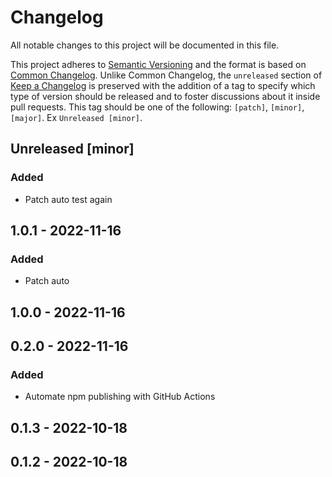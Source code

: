 # Changelog

All notable changes to this project will be documented in this file.

This project adheres to [Semantic Versioning](https://semver.org/spec/v2.0.0.html) and the format is based on [Common Changelog](https://common-changelog.org). 
Unlike Common Changelog, the `unreleased` section of [Keep a Changelog](https://keepachangelog.com/en/1.0.0/) is preserved with the addition of a tag to specify which type of version should be released and to foster discussions about it inside pull requests. This tag should be one of the following: `[patch]`, `[minor]`, `[major]`. Ex `Unreleased [minor]`.

## Unreleased [minor]

### Added
- Patch auto test again
## 1.0.1 - 2022-11-16
### Added
- Patch auto

## 1.0.0 - 2022-11-16

## 0.2.0 - 2022-11-16
### Added
- Automate npm publishing with GitHub Actions

## 0.1.3 - 2022-10-18

## 0.1.2 - 2022-10-18
